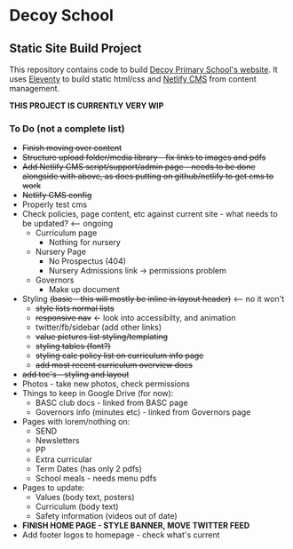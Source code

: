 # Decoy School

## Static Site Build Project

This repository contains code to build [Decoy Primary School's website](decoyschool.co.uk). It uses [Eleventy](11ty.dev) to build static html/css and [Netlify CMS](netlifycms.org) from content management.

**THIS PROJECT IS CURRENTLY VERY WIP**

### To Do (not a complete list)

- ~~Finish moving over content~~
- ~~Structure upload folder/media library - fix links to images and pdfs~~
- ~~Add Netlify CMS script/support/admin page - needs to be done alongside with above, as does putting on github/netlify to get cms to work~~
- ~~Netlify CMS config~~
- Properly test cms
- Check policies, page content, etc against current site - what needs to be updated? <-- ongoing
  - Curriculum page
    - Nothing for nursery
  - Nursery Page
    - No Prospectus (404)
    - Nursery Admissions link -> permissions problem
  - Governors
    - Make up document
- Styling ~~(basic - this will mostly be inline in layout header)~~ <-- no it won't
  - ~~style lists normal lists~~
  - ~~responsive nav~~ <- look into accessibilty, and animation
  - twitter/fb/sidebar (add other links)
  - ~~value pictures list styling/templating~~
  - ~~styling tables (font?)~~
  - ~~styling calc policy list on curriculum info page~~
  - ~~add most recent curriculum overview docs~~
- ~~add toc's - styling and layout~~
- Photos - take new photos, check permissions
- Things to keep in Google Drive (for now):
  - BASC club docs - linked from BASC page
  - Governors info (minutes etc) - linked from Governors page
- Pages with lorem/nothing on:
  - SEND
  - Newsletters
  - PP
  - Extra curricular
  - Term Dates (has only 2 pdfs)
  - School meals - needs menu pdfs
- Pages to update:
  - Values (body text, posters)
  - Curriculum (body text)
  - Safety information (videos out of date)
- **FINISH HOME PAGE - STYLE BANNER, MOVE TWITTER FEED**
- Add footer logos to homepage - check what's current
